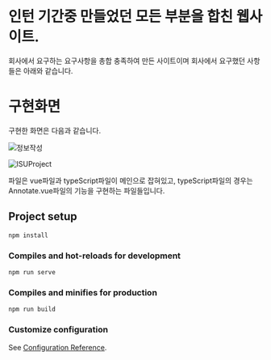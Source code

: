# 인턴 기간중 만들었던 모든 부분을 합친 웹사이트.
회사에서 요구하는 요구사항을 총합 충족하여 만든 사이트이며 회사에서 요구했던 사항들은 아래와 같습니다.

# 구현화면

구현한 화면은 다음과 같습니다.

![정보작성](https://user-images.githubusercontent.com/52379503/130021053-97e8db7f-6973-4422-b8e7-f45aaf7bc33f.png)

![ISUProject](https://user-images.githubusercontent.com/52379503/134333963-337f0f6a-9827-43b5-96c7-d65b7b62e1fa.gif)


파일은 vue파일과 typeScript파일이 메인으로 잡혀있고, typeScript파일의 경우는 Annotate.vue파일의 기능을 구현하는 파일들입니다.

## Project setup
```
npm install
```

### Compiles and hot-reloads for development
```
npm run serve
```

### Compiles and minifies for production
```
npm run build
```

### Customize configuration
See [Configuration Reference](https://cli.vuejs.org/config/).
